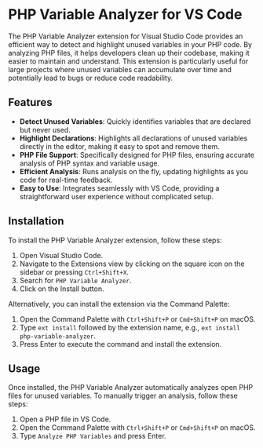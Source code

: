 # PHP Variable Analyzer for VS Code

The PHP Variable Analyzer extension for Visual Studio Code provides an efficient way to detect and highlight unused variables in your PHP code. By analyzing PHP files, it helps developers clean up their codebase, making it easier to maintain and understand. This extension is particularly useful for large projects where unused variables can accumulate over time and potentially lead to bugs or reduce code readability.

## Features

- **Detect Unused Variables**: Quickly identifies variables that are declared but never used.
- **Highlight Declarations**: Highlights all declarations of unused variables directly in the editor, making it easy to spot and remove them.
- **PHP File Support**: Specifically designed for PHP files, ensuring accurate analysis of PHP syntax and variable usage.
- **Efficient Analysis**: Runs analysis on the fly, updating highlights as you code for real-time feedback.
- **Easy to Use**: Integrates seamlessly with VS Code, providing a straightforward user experience without complicated setup.

## Installation

To install the PHP Variable Analyzer extension, follow these steps:

1. Open Visual Studio Code.
2. Navigate to the Extensions view by clicking on the square icon on the sidebar or pressing `Ctrl+Shift+X`.
3. Search for `PHP Variable Analyzer`.
4. Click on the Install button.

Alternatively, you can install the extension via the Command Palette:

1. Open the Command Palette with `Ctrl+Shift+P` or `Cmd+Shift+P` on macOS.
2. Type `ext install` followed by the extension name, e.g., `ext install php-variable-analyzer`.
3. Press Enter to execute the command and install the extension.

## Usage

Once installed, the PHP Variable Analyzer automatically analyzes open PHP files for unused variables. To manually trigger an analysis, follow these steps:

1. Open a PHP file in VS Code.
2. Open the Command Palette with `Ctrl+Shift+P` or `Cmd+Shift+P` on macOS.
3. Type `Analyze PHP Variables` and press Enter.
